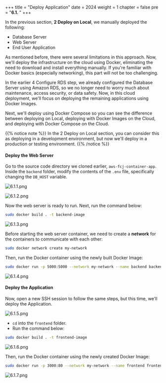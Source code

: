 +++
title = "Deploy Application"
date = 2024
weight = 1
chapter = false
pre = "<b>6.1. </b>"
+++

In the previous section, **2 Deploy on Local**, we manually deployed the following:

- Database Server
- Web Server
- End User Application

As mentioned before, there were several limitations in this approach. Now, we'll deploy the infrastructure on the cloud using Docker, eliminating the need to download and install everything manually. If you're familiar with Docker basics (especially networking), this part will not be too challenging.

In the earlier 4 Configure RDS step, we already configured the Database Server using Amazon RDS, so we no longer need to worry much about maintenance, access security, or data safety. Now, in this cloud deployment, we'll focus on deploying the remaining applications using Docker Images.

Next, we'll deploy using Docker Compose so you can see the difference between deploying on Local, deploying with Docker Images on the Cloud, and deploying with Docker Compose on the Cloud.

{{% notice note %}}
In the 2 Deploy on Local section, you can consider this as deploying in a development environment, but now we'll deploy in a production or testing environment.
{{% /notice %}}

#### Deploy the Web Server

Go to the source code directory we cloned earlier, `aws-fcj-container-app`. Inside the `backend` folder, modify the contents of the `.env` file, specifically changing the `DB_HOST` variable.

![6.1.1.png](/images/6-docker-image/6.1.1.png)

![6.1.2.png](/images/6-docker-image/6.1.2.png)

Now the web server is ready to run. Next, run the command below:

```bash
sudo docker build . -t backend-image
```

![6.1.3.png](/images/6-docker-image/6.1.3.png)

Before starting the web server container, we need to create a **network** for the containers to communicate with each other:

```bash
sudo docker network create my-network
```

Then, run the Docker container using the newly built Docker Image:

```bash
sudo docker run -p 5000:5000 --network my-network --name backend backend-image
```

![6.1.4.png](/images/6-docker-image/6.1.4.png)

#### Deploy the Application

Now, open a new SSH session to follow the same steps, but this time, we'll deploy the Application.

![6.1.5.png](/images/6-docker-image/6.1.5.png)

- `cd` into the `frontend` folder.
- Run the command below:

```bash
sudo docker build . -t frontend-image
```

![6.1.6.png](/images/6-docker-image/6.1.6.png)

Then, run the Docker container using the newly created Docker Image:

```bash
sudo docker run -p 3000:80 --network my-network --name frontend frontend-image
```

![6.1.7.png](/images/6-docker-image/6.1.7.png)
